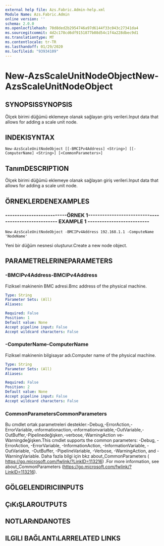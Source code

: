 ```yaml
---
external help file: Azs.Fabric.Admin-help.xml
Module Name: Azs.Fabric.Admin
online version: ''
schema: 2.0.0
ms.openlocfilehash: 70d8ded2b2954746a97d6144f33c043c27341da4
ms.sourcegitcommit: 4d2c178cd6df9151877b08d54c1f4a228dbec9d1
ms.translationtype: MT
ms.contentlocale: tr-TR
ms.lasthandoff: 01/29/2020
ms.locfileid: "93934109"
---
```

# <span data-ttu-id="c969b-101">New-AzsScaleUnitNodeObject</span><span class="sxs-lookup"><span data-stu-id="c969b-101">New-AzsScaleUnitNodeObject</span></span>

## <span data-ttu-id="c969b-102">SYNOPSIS</span><span class="sxs-lookup"><span data-stu-id="c969b-102">SYNOPSIS</span></span>
<span data-ttu-id="c969b-103">Ölçek birimi düğümü eklemeye olanak sağlayan giriş verileri.</span><span class="sxs-lookup"><span data-stu-id="c969b-103">Input data that allows for adding a scale unit node.</span></span>

## <span data-ttu-id="c969b-104">INDEKI</span><span class="sxs-lookup"><span data-stu-id="c969b-104">SYNTAX</span></span>

```
New-AzsScaleUnitNodeObject [[-BMCIPv4Address] <String>] [[-ComputerName] <String>] [<CommonParameters>]
```

## <span data-ttu-id="c969b-105">Tanım</span><span class="sxs-lookup"><span data-stu-id="c969b-105">DESCRIPTION</span></span>
<span data-ttu-id="c969b-106">Ölçek birimi düğümü eklemeye olanak sağlayan giriş verileri.</span><span class="sxs-lookup"><span data-stu-id="c969b-106">Input data that allows for adding a scale unit node.</span></span>

## <span data-ttu-id="c969b-107">ÖRNEKLERDEN</span><span class="sxs-lookup"><span data-stu-id="c969b-107">EXAMPLES</span></span>

### <span data-ttu-id="c969b-108">--------------------------ÖRNEK 1--------------------------</span><span class="sxs-lookup"><span data-stu-id="c969b-108">-------------------------- EXAMPLE 1 --------------------------</span></span>
```
New-AzsScaleUnitNodeObject -BMCIPv4Address 192.168.1.1 -ComputeName 'NodeName'
```

<span data-ttu-id="c969b-109">Yeni bir düğüm nesnesi oluşturur.</span><span class="sxs-lookup"><span data-stu-id="c969b-109">Create a new node object.</span></span>

## <span data-ttu-id="c969b-110">PARAMETRELERINE</span><span class="sxs-lookup"><span data-stu-id="c969b-110">PARAMETERS</span></span>

### <span data-ttu-id="c969b-111">-BMCIPv4Address</span><span class="sxs-lookup"><span data-stu-id="c969b-111">-BMCIPv4Address</span></span>
<span data-ttu-id="c969b-112">Fiziksel makinenin BMC adresi.</span><span class="sxs-lookup"><span data-stu-id="c969b-112">Bmc address of the physical machine.</span></span>

```yaml
Type: String
Parameter Sets: (All)
Aliases: 

Required: False
Position: 1
Default value: None
Accept pipeline input: False
Accept wildcard characters: False
```

### <span data-ttu-id="c969b-113">-ComputerName</span><span class="sxs-lookup"><span data-stu-id="c969b-113">-ComputerName</span></span>
<span data-ttu-id="c969b-114">Fiziksel makinenin bilgisayar adı.</span><span class="sxs-lookup"><span data-stu-id="c969b-114">Computer name of the physical machine.</span></span>

```yaml
Type: String
Parameter Sets: (All)
Aliases: 

Required: False
Position: 2
Default value: None
Accept pipeline input: False
Accept wildcard characters: False
```

### <span data-ttu-id="c969b-115">CommonParameters</span><span class="sxs-lookup"><span data-stu-id="c969b-115">CommonParameters</span></span>
<span data-ttu-id="c969b-116">Bu cmdlet ortak parametreleri destekler:-Debug,-ErrorAction,-ErrorVariable,-ınformationaction,-ınformationvariable,-OutVariable,-OutBuffer,-Pipelinedeğişken,-verbose,-WarningAction ve-Warningdeğişken.</span><span class="sxs-lookup"><span data-stu-id="c969b-116">This cmdlet supports the common parameters: -Debug, -ErrorAction, -ErrorVariable, -InformationAction, -InformationVariable, -OutVariable, -OutBuffer, -PipelineVariable, -Verbose, -WarningAction, and -WarningVariable.</span></span> <span data-ttu-id="c969b-117">Daha fazla bilgi için bkz about_CommonParameters ( https://go.microsoft.com/fwlink/?LinkID=113216) .</span><span class="sxs-lookup"><span data-stu-id="c969b-117">For more information, see about_CommonParameters (https://go.microsoft.com/fwlink/?LinkID=113216).</span></span>

## <span data-ttu-id="c969b-118">GÖLGELENDIRICI</span><span class="sxs-lookup"><span data-stu-id="c969b-118">INPUTS</span></span>

## <span data-ttu-id="c969b-119">ÇıKıŞLAR</span><span class="sxs-lookup"><span data-stu-id="c969b-119">OUTPUTS</span></span>

## <span data-ttu-id="c969b-120">NOTLARıNDA</span><span class="sxs-lookup"><span data-stu-id="c969b-120">NOTES</span></span>

## <span data-ttu-id="c969b-121">ILGILI BAĞLANTıLAR</span><span class="sxs-lookup"><span data-stu-id="c969b-121">RELATED LINKS</span></span>

